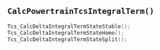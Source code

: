 ## `CalcPowertrainTcsIntegralTerm()`

```c
Tcs_CalcDeltaIntegralTermStateStable();
Tcs_CalcDeltaIntegralTermStateHomo();
Tcs_CalcDeltaIntegralTermStateSplit();

```

